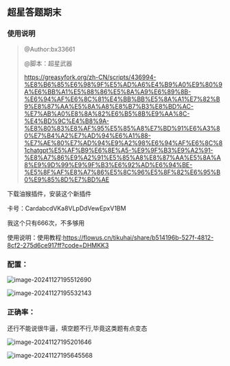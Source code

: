 ## 超星答题期末

### 使用说明

> @Author:bx33661
>
> @脚本：超星武器
>
> https://greasyfork.org/zh-CN/scripts/436994-%E8%B6%85%E6%98%9F%E5%AD%A6%E4%B9%A0%E9%80%9A%E6%BB%A1%E5%88%86%E5%8A%A9%E6%89%8B-%E6%94%AF%E6%8C%81%E4%BB%BB%E5%8A%A1%E7%82%B9%E8%87%AA%E5%8A%A8%E8%B7%B3%E8%BD%AC-%E7%AB%A0%E8%8A%82%E6%B5%8B%E9%AA%8C-%E4%BD%9C%E4%B8%9A-%E8%80%83%E8%AF%95%E5%85%A8%E7%BD%91%E6%A3%80%E7%B4%A2%E7%AD%94%E6%A1%88-%E7%AE%80%E7%AD%94%E9%A2%98%E6%94%AF%E6%8C%81chatgpt%E5%AF%B9%E6%8E%A5-%E9%9F%B3%E9%A2%91-%E8%A7%86%E9%A2%91%E5%85%A8%E8%87%AA%E5%8A%A8%E9%9D%99%E9%9F%B3%E6%92%AD%E6%94%BE-%E5%8F%AF%E8%A7%86%E5%8C%96%E5%8F%82%E6%95%B0%E9%85%8D%E7%BD%AE

下载油猴插件，安装这个新插件

卡号：CardabcdVKa8VLpDdVewEpxV1BM

我这个只有666次，不多够用

使用说明：使用教程:https://flowus.cn/tikuhai/share/b514196b-527f-4812-8cf2-275d6ce917ff?code=DHMKK3



### 配置：

![image-20241127195512690](https://gitee.com/bx33661/image/raw/master/path/image-20241127195512690.png)

![image-20241127195532143](https://gitee.com/bx33661/image/raw/master/path/image-20241127195532143.png)





### 正确率：

还行不能说很牛逼，填空题不行,毕竟这类题有点变态

![image-20241127195201646](https://gitee.com/bx33661/image/raw/master/path/image-20241127195201646.png)

![image-20241127195645568](https://gitee.com/bx33661/image/raw/master/path/image-20241127195645568.png)